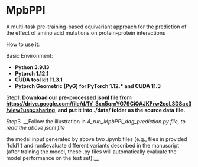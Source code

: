 # MpbPPI
A multi-task pre-training-based equivariant approach for the prediction of the effect of amino acid mutations on protein-protein interactions

How to use it:

Basic Environment:
* __Python 3.9.13__
* __Pytorch 1.12.1__
* __CUDA tool kit 11.3.1__
* __Pytorch Geometric (PyG) for PyTorch 1.12.* and CUDA 11.3__


Step1. __Download our pre-processed jsonl file from https://drive.google.com/file/d/1Y_3xn5qrnYG79CiQAJKPrw2coL3DSax3/view?usp=sharing, and put it into ./data/ folder as the source data file.__

Step3. __Follow the illustration in _4_run_MpbPPI_ddg_prediction.py file, to read the above jsonl file_



the model input generated by above two .ipynb files (e.g., files in provided 'fold1') and  run&evaluate different variants described in the manuscript (after training the model, these .py files will automatically evaluate the model performance on the test set):__
